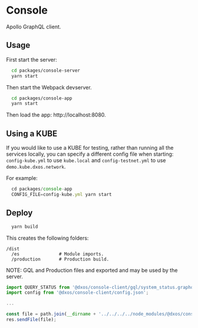 # Console

Apollo GraphQL client.

## Usage

First start the server:

```bash
  cd packages/console-server
  yarn start
```

Then start the Webpack devserver.

```bash
  cd packages/console-app
  yarn start
```

Then load the app: http://localhost:8080.

## Using a KUBE

If you would like to use a KUBE for testing, rather than running all the
services locally, you can specify a different config file when starting:
`config-kube.yml` to use `kube.local` and `config-testnet.yml` to use 
`demo.kube.dxos.network`.

For example:

```javascript
  cd packages/console-app
  CONFIG_FILE=config-kube.yml yarn start
```

## Deploy

```bash
  yarn build
```

This creates the following folders:

```
/dist
  /es               # Module imports.
  /production       # Production build.
```

NOTE: GQL and Production files and exported and may be used by the server.

```javascript
import QUERY_STATUS from '@dxos/console-client/gql/system_status.graphql';
import config from '@dxos/console-client/config.json';

...

const file = path.join(__dirname + '../../../../node_modules/@dxos/console-client/dist/production', 'index.html');
res.sendFile(file);
```
